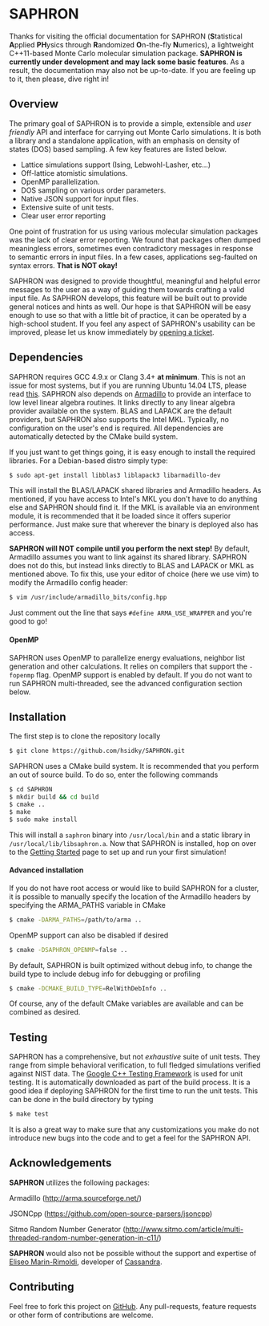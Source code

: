# SAPHRON

Thanks for visiting the official documentation for SAPHRON 
(**S**tatistical **A**pplied **PH**ysics through **R**andomized **O**n-the-fly **N**umerics), 
a lightweight C++11-based Monte Carlo molecular simulation package. **SAPHRON is currently 
under development and may lack some basic features**. As a result, the documentation may also 
not be up-to-date. If you are feeling up to it, then please, dive right in!

## Overview

The primary goal of SAPHRON is to provide a simple, extensible and *user friendly* API and 
interface for carrying out Monte Carlo simulations. It is both a library and a standalone 
application, with an emphasis on density of states (DOS) based sampling. A few key features 
are listed below.

* Lattice simulations support (Ising, Lebwohl-Lasher, etc...)
* Off-lattice atomistic simulations.
* OpenMP parallelization.
* DOS sampling on various order parameters.
* Native JSON support for input files.
* Extensive suite of unit tests.
* Clear user error reporting 

One point of frustration for us using various molecular simulation packages was the lack 
of clear error reporting. We found that packages often dumped meaningless errors, sometimes
even contradictory messages in response to semantic errors in input files. In a few cases, 
applications seg-faulted on syntax errors. **That is NOT okay!**

SAPHRON was designed to provide thoughtful, meaningful and helpful error messages to the user
as a way of guiding them towards crafting a valid input file. As SAPHRON develops, this feature 
will be built out to provide general notices and hints as well. Our hope is that SAPHRON will
be easy enough to use so that with a little bit of practice, it can be operated by a high-school 
student. If you feel any aspect of SAPHRON's usability can be improved, please let us know 
immediately by [opening a ticket](https://github.com/hsidky/SAPHRON/issues/new).

## Dependencies

SAPHRON requires GCC 4.9.x or Clang 3.4+ **at minimum**. This is not an issue for most 
systems, but if you are running Ubuntu 14.04 LTS, please read 
[this](http://askubuntu.com/questions/466651/how-do-i-use-the-latest-gcc-4-9-on-ubuntu-14-04).
SAPHRON also depends on [Armadillo](http://arma.sourceforge.net/) to provide an interface to 
low level linear algebra routines. It links directly to any linear algebra provider 
available on the system. BLAS and LAPACK are the default providers, but SAPHRON 
also supports the Intel MKL. Typically, no configuration on the user's end is required. 
All dependencies are automatically detected by the CMake build system. 

If you just want to get things going, it is easy enough to install the required libraries.
For a Debian-based distro simply type:

```bash
$ sudo apt-get install libblas3 liblapack3 libarmadillo-dev
```

This will install the BLAS/LAPACK shared libraries and Armadillo headers. As mentioned, 
if you have access to Intel's MKL you don't have to do anything else and SAPHRON should 
find it. If the MKL is available via an environment module, it is recommended that it be 
loaded since it offers superior performance. Just make sure that wherever the binary is
deployed also has access.

**SAPHRON will NOT compile until you perform the next step!**
By default, Armadillo assumes you want to link against its shared library. SAPHRON does not do this, 
but instead links directly to BLAS and LAPACK or MKL as mentioned above. To fix this, use your editor 
of choice (here we use vim) to modify the Armadillo config header:

```bash
$ vim /usr/include/armadillo_bits/config.hpp
```

Just comment out the line that says `#define ARMA_USE_WRAPPER` and you're good to go!

#### OpenMP 

SAPHRON uses OpenMP to parallelize energy evaluations, neighbor list generation and other 
calculations. It relies on compilers that support the `-fopenmp` flag. OpenMP support is enabled
by default. If you do not want to run SAPHRON multi-threaded, see the advanced configuration 
section below.

## Installation

The first step is to clone the repository locally

```bash	
$ git clone https://github.com/hsidky/SAPHRON.git
```

SAPHRON uses a CMake build system. It is recommended that you perform an out of source build. 
To do so, enter the following commands

```bash	
$ cd SAPHRON
$ mkdir build && cd build
$ cmake .. 
$ make
$ sudo make install
```

This will install a `saphron` binary into `/usr/local/bin` and a static library in `/usr/local/lib/libsaphron.a`.
Now that SAPHRON is installed, hop on over to the [Getting Started](getting-started.md) page to
set up and run your first simulation!

#### Advanced installation

If you do not have root access or would like to build SAPHRON for a cluster, it is possible 
to manually specify the location of the Armadillo headers by specifying the ARMA_PATHS variable
in CMake

```bash
$ cmake -DARMA_PATHS=/path/to/arma ..
```

OpenMP support can also be disabled if desired

```bash
$ cmake -DSAPHRON_OPENMP=false ..
```

By default, SAPHRON is built optimized without debug info, to change the build type to 
include debug info for debugging or profiling

```bash
$ cmake -DCMAKE_BUILD_TYPE=RelWithDebInfo ..
```

Of course, any of the default CMake variables are available and can be combined as desired.

## Testing 

SAPHRON has a comprehensive, but not *exhaustive* suite of unit tests. They range from 
simple behavioral verification, to full fledged simulations verified against NIST data. 
The [Google C++ Testing Framework](https://code.google.com/p/googletest/) is used for 
unit testing. It is automatically downloaded as part of the build process. It is a good idea 
if deploying SAPHRON for the first time to run the unit tests. This can be done in the build 
directory by typing 

```bash	
$ make test
```

It is also a great way to make sure that any customizations you make do not introduce new 
bugs into the code and to get a feel for the SAPHRON API.

## Acknowledgements 

**SAPHRON** utilizes the following packages: 

Armadillo (http://arma.sourceforge.net/)

JSONCpp (https://github.com/open-source-parsers/jsoncpp)

Sitmo Random Number Generator (http://www.sitmo.com/article/multi-threaded-random-number-generation-in-c11/)

**SAPHRON** would also not be possible without the support and expertise of [Eliseo Marin-Rimoldi](https://github.com/emarinri), 
developer of [Cassandra](http://cassandra.nd.edu/).

## Contributing

Feel free to fork this project on [GitHub](https://github.com/hsidky/SAPHRON). Any pull-requests,
feature requests or other form of contributions are welcome.

